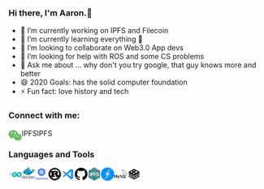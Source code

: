 ### Hi there, I'm Aaron.👋

- 🔭 I’m currently working on IPFS and Filecoin
- 🌱 I’m currently learning everything 🤣
- 👯 I’m looking to collaborate on Web3.0 App devs
- 🤔 I’m looking for help with ROS and some CS problems
- 💬 Ask me about ... why don't you try google, that guy knows more and better
- 😄 2020 Goals: has the solid computer foundation
- ⚡ Fun fact: love history and tech

### Connect with me:

[<img align="left" alt="wechat" width="26px" src="https://github.com/armatrix/armatrix/blob/master/README.assets/wechat.svg" />][mygithub] IPFSIPFS

### Languages and Tools
[<img align="left" alt="golang" width="26px" src="https://github.com/armatrix/armatrix/blob/master/README.assets/go.svg" />][go]
[<img align="left" alt="docker" width="26px" src="https://github.com/armatrix/armatrix/blob/master/README.assets/docker.svg" />][docker]
[<img align="left" alt="kubernets" width="26px" src="https://github.com/armatrix/armatrix/blob/master/README.assets/k8s.png" />][k8s]
[<img align="left" alt="rust" width="26px" src="https://github.com/armatrix/armatrix/blob/master/README.assets/rust.svg" />][rust]
[<img align="left" alt="vscode" width="26px" src="https://github.com/armatrix/armatrix/blob/master/README.assets/vscode.svg" />][vscode]
[<img align="left" alt="github" width="26px" src="https://github.com/armatrix/armatrix/blob/master/README.assets/github.svg" />][github]
[<img align="left" alt="ipfs" width="26px" src="https://github.com/armatrix/armatrix/blob/master/README.assets/ipfs.png" />][ipfs]
[<img align="left" alt="filecoin" width="26px" src="https://github.com/armatrix/armatrix/blob/master/README.assets/filecoin.png" />][filecoin]
[<img align="left" alt="mysql" width="26px" src="https://github.com/armatrix/armatrix/blob/master/README.assets/mysql.svg" />][mysql]
[<img align="left" alt="redis" width="26px" src="https://github.com/armatrix/armatrix/blob/master/README.assets/redis.svg" />][redis]

[mygithub]:https://github.com/armatrix
[go]:https://github.com/golang/go
[docker]:https://github.com/moby/moby
[k8s]:https://github.com/kubernetes/kubernetes
[rust]:https://github.com/rust-lang/rust
[vscode]:https://github.com/microsoft/vscode
[github]:https://github.com/
[ipfs]:https://ipfs.io/
[filecoin]:https://filecoin.io/
[mysql]:https://www.mysql.com/
[redis]:https://redis.io/


